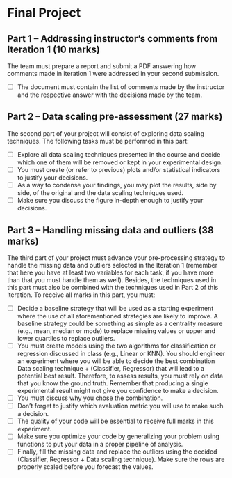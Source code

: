 # Final Project 

## Part 1 – Addressing instructor’s comments from Iteration 1 (10 marks)
The team must prepare a report and submit a PDF answering how comments made in iteration 1 were addressed in your second submission. 
- [ ] The document must contain the list of comments made by the instructor and the respective answer with the decisions made by the team. 

## Part 2 – Data scaling pre-assessment (27 marks)
The second part of your project will consist of exploring data scaling techniques. The following tasks must be performed in this part:
- [ ] Explore all data scaling techniques presented in the course and decide which one of them will be removed or kept in your experimental design. 
- [ ] You must create (or refer to previous) plots and/or statistical indicators to justify your decisions.
- [ ] As a way to condense your findings, you may plot the results, side by side, of the original and the data scaling techniques used.
- [ ] Make sure you discuss the figure in-depth enough to justify your decisions.

## Part 3 – Handling missing data and outliers (38 marks)
The third part of your project must advance your pre-processing strategy to handle the missing data and outliers selected in the Iteration 1 (remember that here you have at least two variables for each task, if you have more than that you must handle them as well). Besides, the techniques used in this part must also be combined with the techniques used in Part 2 of this iteration. To receive all marks in this part, you must:
- [ ] Decide a baseline strategy that will be used as a starting experiment where the use of all aforementioned strategies are likely to improve. A baseline strategy could be something as simple as a centrality measure (e.g., mean, median or mode) to replace missing values or upper and lower quartiles to replace outliers.
- [ ] You must create models using the two algorithms for classification or regression discussed in class (e.g., Linear or KNN). You should engineer an experiment where you will be able to decide the best combination Data scaling technique + (Classifier, Regressor) that will lead to a potential best result. Therefore, to assess results, you must rely on data that you know the ground truth. Remember that producing a single experimental result might not give you confidence to make a decision. 
- [ ] You must discuss why you chose the combination. 
- [ ] Don’t forget to justify which evaluation metric you will use to make such a decision. 
- [ ] The quality of your code will be essential to receive full marks in this experiment. 
- [ ] Make sure you optimize your code by generalizing your problem using functions to put your data in a proper pipeline of analysis.
- [ ] Finally, fill the missing data and replace the outliers using the decided (Classifier, Regressor + Data scaling technique). Make sure the rows are properly scaled before you forecast the values.